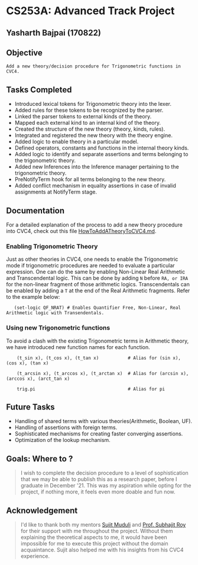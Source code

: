 # CS253A: Advanced Track Project

## Yasharth Bajpai (170822)

## Objective 
    Add a new theory/decision procedure for Trigonometric functions in CVC4.
## Tasks Completed

*  Introduced lexical tokens for Trigonometric theory into the lexer.
*  Added rules for these tokens to be recognized by the parser.
*  Linked the parser tokens to external kinds of the theory.
*  Mapped each external kind to an internal kind of the theory.
*  Created the structure of the new theory (theory, kinds, rules).
*  Integrated and registered the new theory with the theory engine.
*  Added logic to enable theory in a particular model.
*  Defined operators, constants and functions in the internal theory kinds.
*  Added logic to identify and separate assertions and terms belonging to the trigonometric theory.
*  Added new Inferences into the Inference manager pertaining to the trigonometric theory.   
*  PreNotifyTerm hook for all terms belonging to the new theory.
*  Added conflict mechanism in equality assertions in case of invalid assignments at NotifyTerm stage.

## Documentation
For a detailed explanation of the process to add a new theory procedure into CVC4, check out this file [HowToAddATheoryToCVC4.md](https://github.com/yasharthb/CVC4/blob/trigono/HowToAddATheoryInCVC4.md).

### Enabling Trigonometric Theory

Just as other theories in CVC4, one needs to enable the Trigonometric mode if trigonometric procedures are needed to evaluate a
particular expression. One can do the same by enabling Non-Linear Real Arithmetic and Transcendental logic. This can be 
done by adding ```N``` before ```RA, or IRA``` for the non-linear fragment of those arithmetic logics.
Transcendentals can be enabled by adding a ```T``` at the end of the Real Arithmetic fragments. Refer to the example below:

```smt2
   (set-logic QF_NRAT) # Enables Quantifier Free, Non-Linear, Real Arithmetic logic with Transendentals.
```
### Using new Trigonometric functions
To avoid a clash with the existing Trigonometric terms in Arithmetic theory, we have introduced
new function names for each function.
```smt2
    (t_sin x), (t_cos x), (t_tan x)           # Alias for (sin x), (cos x), (tan x)
    
    (t_arcsin x), (t_arccos x), (t_arctan x)  # Alias for (arcsin x), (arccos x), (arct_tan x)
    
    trig.pi                                   # Alias for pi
```

## Future Tasks
* Handling of shared terms with various theories(Arithmetic, Boolean, UF).
* Handling of assertions with foreign terms.
* Sophisticated mechanisms for creating faster converging assertions.
* Optimization of the lookup mechanism.

## Goals: Where to ?

> I wish to complete the decision procedure to a level of sophistication that we may be able to publish this as 
a research paper, before I graduate in December '21. This was my aspiration while opting for the project, if nothing more, it feels even more doable and fun now.

## Acknowledgement
> I'd like to thank both my mentors [Sujit Muduli](https://www.cse.iitk.ac.in/users/smuduli/) and [Prof. Subhajit Roy](https://www.cse.iitk.ac.in/users/subhajit/) for their support with me throughout the project. 
> Without them explaining the theoretical aspects to me, it would have been impossible for me to execute this project 
> without the domain acquaintance. Sujit also helped me with his insights from his CVC4 experience.
